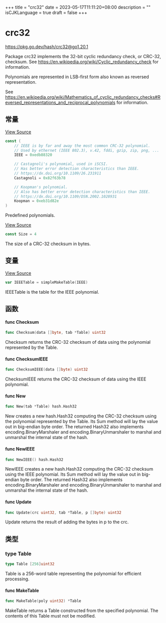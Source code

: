 +++
title = "crc32"
date = 2023-05-17T11:11:20+08:00
description = ""
isCJKLanguage = true
draft = false
+++
# crc32

https://pkg.go.dev/hash/crc32@go1.20.1



Package crc32 implements the 32-bit cyclic redundancy check, or CRC-32, checksum. See https://en.wikipedia.org/wiki/Cyclic_redundancy_check for information.

Polynomials are represented in LSB-first form also known as reversed representation.

See https://en.wikipedia.org/wiki/Mathematics_of_cyclic_redundancy_checks#Reversed_representations_and_reciprocal_polynomials for information.







## 常量 

[View Source](https://cs.opensource.google/go/go/+/go1.20.1:src/hash/crc32/crc32.go;l=26)

``` go 
const (
	// IEEE is by far and away the most common CRC-32 polynomial.
	// Used by ethernet (IEEE 802.3), v.42, fddi, gzip, zip, png, ...
	IEEE = 0xedb88320

	// Castagnoli's polynomial, used in iSCSI.
	// Has better error detection characteristics than IEEE.
	// https://dx.doi.org/10.1109/26.231911
	Castagnoli = 0x82f63b78

	// Koopman's polynomial.
	// Also has better error detection characteristics than IEEE.
	// https://dx.doi.org/10.1109/DSN.2002.1028931
	Koopman = 0xeb31d82e
)
```

Predefined polynomials.

[View Source](https://cs.opensource.google/go/go/+/go1.20.1:src/hash/crc32/crc32.go;l=23)

``` go 
const Size = 4
```

The size of a CRC-32 checksum in bytes.

## 变量

[View Source](https://cs.opensource.google/go/go/+/go1.20.1:src/hash/crc32/crc32.go;l=101)

``` go 
var IEEETable = simpleMakeTable(IEEE)
```

IEEETable is the table for the IEEE polynomial.

## 函数

#### func Checksum 

``` go 
func Checksum(data []byte, tab *Table) uint32
```

Checksum returns the CRC-32 checksum of data using the polynomial represented by the Table.

#### func ChecksumIEEE 

``` go 
func ChecksumIEEE(data []byte) uint32
```

ChecksumIEEE returns the CRC-32 checksum of data using the IEEE polynomial.

#### func New 

``` go 
func New(tab *Table) hash.Hash32
```

New creates a new hash.Hash32 computing the CRC-32 checksum using the polynomial represented by the Table. Its Sum method will lay the value out in big-endian byte order. The returned Hash32 also implements encoding.BinaryMarshaler and encoding.BinaryUnmarshaler to marshal and unmarshal the internal state of the hash.

#### func NewIEEE 

``` go 
func NewIEEE() hash.Hash32
```

NewIEEE creates a new hash.Hash32 computing the CRC-32 checksum using the IEEE polynomial. Its Sum method will lay the value out in big-endian byte order. The returned Hash32 also implements encoding.BinaryMarshaler and encoding.BinaryUnmarshaler to marshal and unmarshal the internal state of the hash.

#### func Update 

``` go 
func Update(crc uint32, tab *Table, p []byte) uint32
```

Update returns the result of adding the bytes in p to the crc.

## 类型

### type Table 

``` go 
type Table [256]uint32
```

Table is a 256-word table representing the polynomial for efficient processing.

#### func MakeTable 

``` go 
func MakeTable(poly uint32) *Table
```

MakeTable returns a Table constructed from the specified polynomial. The contents of this Table must not be modified.